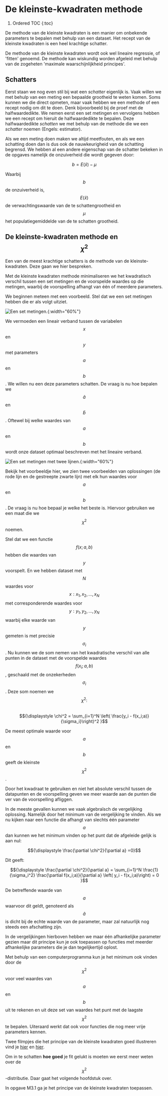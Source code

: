 # De kleinste-kwadraten methode
<!--REF\label{/module-3/kleinste-kwadraten}-->

1. Ordered TOC
{:toc}


De methode van de kleinste kwadraten is een manier om onbekende parameters te bepalen met behulp van een dataset. Het recept van de kleinste kwadraten is een heel krachtige schatter.

De methode van de kleinste kwadraten wordt ook wel lineaire regressie, of 'fitten' genoemd. De methode kan wiskundig worden afgeleid met behulp van de zogeheten 'maximale waarschijnlijkheid principes'. 



## Schatters
Eerst staan we nog even stil bij wat een *schatter* eigenlijk is. Vaak willen we met behulp van een meting een bepaalde grootheid te weten komen. Soms kunnen we die direct opmeten, maar vaak hebben we een methode of een recept nodig om dit te doen. Denk bijvoorbeeld bij de proef met de halfwaardedikte. We nemen eerst een set metingen en vervolgens hebben we een recept om hieruit de halfwaardedikte te bepalen. Deze halfwaardedikte *schatten* we met behulp van de methode die we een *schatter* noemen (Engels: estimator). 

Als we een meting doen maken we altijd meetfouten, en als we een schatting doen dan is dus ook de nauwkeurigheid van de schatting begrensd. We hebben al een andere eigenschap van de schatter bekeken in de opgaves namelijk de onzuiverheid die wordt gegeven door: 

$$b = E(\hat{x}) - \mu$$

Waarbij $$b$$ de onzuiverheid is, $$E(\hat{x})$$ de verwachtingswaarde van de te schattengrootheid en $$\mu$$ het populatiegemiddelde van de te schatten grootheid.


## De kleinste-kwadraten methode en $$\chi^2$$
Een van de meest krachtige schatters is de methode van de kleinste-kwadraten. Deze gaan we hier bespreken.

Met de kleinste kwadraten methode minimaliseren we het kwadratisch verschil tussen een set metingen en de voorspelde waardes op die metingen, waarbij de voorspelling afhangt van één of meerdere parameters. 

We beginnen meteen met een voorbeeld. Stel dat we een set metingen hebben die er als volgt <!--FIG (Fig. \ref{fig:VoorbeeldLeastSquares0} --> uitziet. 

![Een set metingen.](VoorbeeldLeastSquares0.png){:width="60%"}

We vermoeden een lineair verband tussen de variabelen $$x$$ en $$y$$ met parameters $$a$$ en $$b$$. We willen nu een deze parameters schatten. De vraag is nu hoe bepalen we $$\hat{a}$$ en $$\hat{b}$$. Oftewel bij welke waardes van $$a$$ en $$b$$ wordt onze dataset optimaal beschreven met het lineaire verband. 

![Een set metingen met twee lijnen.](VoorbeeldLeastSquares.png){:width="60%"}

Bekijk het voorbeeldje hier,<!--FIG in figuur \ref{fig:VoorbeeldLeastSquares}, --> we zien twee voorbeelden van oplossingen (de rode lijn en de gestreepte zwarte lijn) met elk hun waardes voor $$a$$ en $$b$$. De vraag is nu hoe bepaal je welke het beste is. Hiervoor gebruiken we een maat die we $$\chi^2$$ noemen. 

Stel dat we een functie $$f(x;a,b)$$ hebben die waardes van $$y$$ voorspelt. En we hebben dataset met $$N$$ waardes voor $$x: {x_1,x_2,...,x_N}$$ met corresponderende waardes voor $$y: {y_1,y_2,...,y_N}$$ waarbij elke waarde van $$y$$ gemeten is met precisie $$\sigma_i$$. Nu kunnen we de som nemen van het kwadratische verschil van alle punten in de dataset met de voorspelde waardes $$f(x_i;a,b)$$, geschaald met de onzekerheden $$\sigma_i$$. Deze som noemen we $$\chi^2:$$<br>
$${\displaystyle \chi^2 = \sum_{i=1}^N \left( \frac{y_i - f(x_i;a)}{\sigma_i}\right)^2 }$$

De meest optimale waarde voor $$a$$ en $$b$$ geeft de kleinste $$\chi^2$$. 

Door het kwadraat te gebruiken en niet het absolute verschil tussen de datapunten en de voorspelling geven we meer waarde aan de punten die ver van de voorspelling afliggen. 

In de meeste gevallen kunnen we vaak algebraïsch de vergelijking oplossing. Namelijk door het minimum van de vergelijking te vinden. Als we nu kijken naar een functie die afhangt van slechts één parameter $$a$$ dan kunnen we het minimum vinden op het punt dat de afgeleide gelijk is aan nul:<br>

$${\displaystyle \frac{\partial \chi^2}{\partial a} =0}$$

Dit geeft: 

$${\displaystyle \frac{\partial \chi^2}{\partial a} = \sum_{i=1}^N \frac{1}{\sigma_i^2} \frac{\partial f(x_i;a)}{\partial a} \left( y_i - f(x_i;a)\right) = 0 }$$

De betreffende waarde van $$a$$ waarvoor dit geldt, genoteerd als $$\hat{a}$$ is dicht bij de echte waarde van de parameter, maar zal natuurlijk nog steeds een afschatting zijn. 

In de vergelijkingen hierboven hebben we maar één afhankelijke parameter gezien maar dit principe kun je ook toepassen op functies met meerder afhankelijke parameters die je dan tegelijkertijd oplost.

Met behulp van een computerprogramma kun je het minimum ook vinden door de $$\chi^2$$ voor veel waardes van $$a$$ en $$b$$ uit te rekenen en uit deze set van waardes het punt met de laagste $$\chi^2$$ te bepalen. 
Uiteraard werkt dat ook voor functies die nog meer vrije parameters kennen. 

Twee filmpjes die het principe van de kleinste kwadraten goed illustreren vind je [hier](https://www.youtube.com/watch?v=YwZYSTQs-Hk) en [hier](https://www.youtube.com/watch?v=0T0z8d0_aY4).


Om in te schatten **hoe goed** je fit gelukt is moeten we eerst meer weten over de $$\chi^2$$-distributie. Daar gaat het volgende hoofdstuk over.


In opgave M3.1 ga je het principe van de kleinste kwadraten toepassen.





